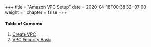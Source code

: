 +++
title = "Amazon VPC Setup"
date = 2020-04-18T00:38:32+07:00
weight = 1 
chapter = false
+++

#### Table of Contents

1. [Create VPC](1-create-vpc)
2. [VPC Security Basic](2-vpc-security-basic)
